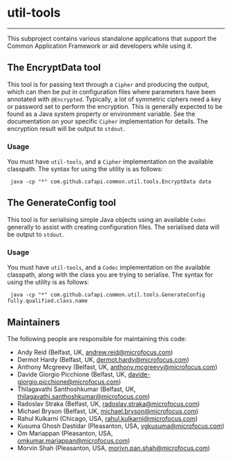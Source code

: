 # util-tools

---

 This subproject contains various standalone applications that support the
 Common Application Framework or aid developers while using it.


## The EncryptData tool

 This tool is for passing text through a `Cipher` and producing the output,
 which can then be put in configuration files where parameters have been
 annotated with `@Encrypted`. Typically, a lot of symmetric ciphers need a
 key or password set to perform the encryption. This is generally expected to
 be found as a Java system property or environment variable. See the
 documentation on your specific `Cipher` implementation for details. The
 encryption result will be output to `stdout`.

### Usage

 You must have `util-tools`, and a `Cipher` implementation on the available
 classpath. The syntax for using the utility is as follows:

```
 java -cp "*" com.github.cafapi.common.util.tools.EncryptData data
```

## The GenerateConfig tool

 This tool is for serialising simple Java objects using an available `Codec`
 generally to assist with creating configuration files. The serialised data
 will be output to `stdout`.

### Usage

 You must have `util-tools`, and a `Codec` implementation on the available
 classpath, along with the class you are trying to serialise. The syntax for
 using the utility is as follows:

```
 java -cp "*" com.github.cafapi.common.util.tools.GenerateConfig fully.qualified.class.name
```

## Maintainers

The following people are responsible for maintaining this code:

- Andy Reid (Belfast, UK, andrew.reid@microfocus.com)
- Dermot Hardy (Belfast, UK, dermot.hardy@microfocus.com)
- Anthony Mcgreevy (Belfast, UK, anthony.mcgreevy@microfocus.com)
- Davide Giorgio Picchione (Belfast, UK, davide-giorgio.picchione@microfocus.com)
- Thilagavathi Santhoshkumar (Belfast, UK, thilagavathi.santhoshkumar@microfocus.com)
- Radoslav Straka (Belfast, UK, radoslav.straka@microfocus.com)
- Michael Bryson (Belfast, UK, michael.bryson@microfocus.com)
- Rahul Kulkarni (Chicago, USA, rahul.kulkarni@microfocus.com)
- Kusuma Ghosh Dastidar (Pleasanton, USA, vgkusuma@microfocus.com)
- Om Mariappan (Pleasanton, USA, omkumar.mariappan@microfocus.com)
- Morvin Shah (Pleasanton, USA, morivn.pan.shah@microfocus.com)
